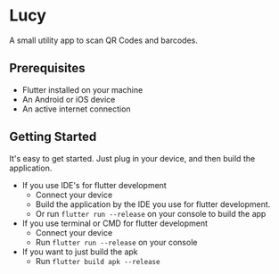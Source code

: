 # Lucy
A small utility app to scan QR Codes and barcodes.

## Prerequisites
- Flutter installed on your machine
- An Android or iOS device
- An active internet connection

## Getting Started
It's easy to get started. Just plug in your device, and then build the application.
- If you use IDE's for flutter development
  - Connect your device
  - Build the application by the IDE you use for flutter development.
  - Or run ``` flutter run --release ``` on your console to build the app
- If you use terminal or CMD for flutter development
  - Connect your device
  - Run ``` flutter run --release ``` on your console
- If you want to just build the apk
  - Run ``` flutter build apk --release ```
